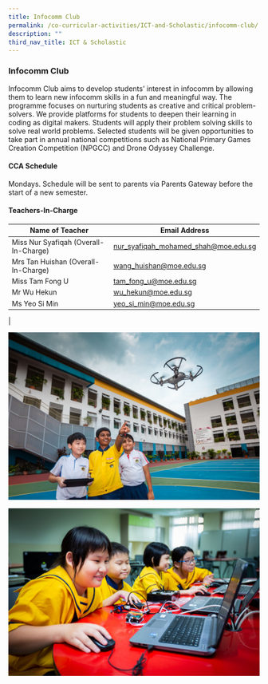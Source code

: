 ```yaml
---
title: Infocomm Club
permalink: /co-curricular-activities/ICT-and-Scholastic/infocomm-club/
description: ""
third_nav_title: ICT & Scholastic
---
```

### Infocomm Club

Infocomm Club aims to develop students’ interest in infocomm by allowing them to learn new infocomm skills in a fun and meaningful way. The programme focuses on nurturing students as creative and critical problem-solvers. We provide platforms for students to deepen their learning in coding as digital makers. Students will apply their problem solving skills to solve real world problems. Selected students will be given opportunities to take part in annual national competitions such as National Primary Games Creation Competition (NPGCC) and Drone Odyssey Challenge.

#### CCA Schedule
Mondays. Schedule will be sent to parents via Parents Gateway before the start of a new semester.

#### Teachers-In-Charge

| Name of Teacher | Email Address |
|---|---|
| Miss Nur Syafiqah (Overall-In-Charge) | [nur_syafiqah_mohamed_shah@moe.edu.sg](nur_syafiqah_mohamed_shah@moe.edu.sg) |
| Mrs Tan Huishan (Overall-In-Charge)  | [wang_huishan@moe.edu.sg](wang_huishan@moe.edu.sg)  |
| Miss Tam Fong U | [tam_fong_u@moe.edu.sg](tam_fong_u@moe.edu.sg) |
| Mr Wu Hekun | [wu_hekun@moe.edu.sg](wu_hekun@moe.edu.sg) |
| Ms Yeo Si Min  | [yeo_si_min@moe.edu.sg](yeo_si_min@moe.edu.sg)  |
|

![](/images/infocomm%20club%201.jpg)

![](/images/infocomm%20club%202.jpg)